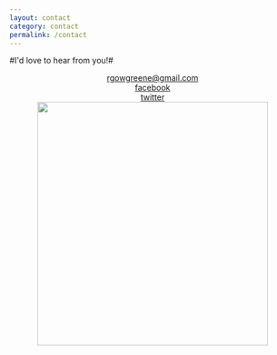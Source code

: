 ```yaml
---
layout: contact
category: contact
permalink: /contact
---
```


#I'd love to hear from you!#

<div id="contact_links">

<center><span class="h8"><a href="mailto:rgowgreene@gmail.com">rgowgreene@gmail.com</a></span></center>

<center><span class="h8"><a href="http://facebook.com/rhondagowlergreene" target="_blank">facebook</a></span></center>

<center><span class="h8"><a href="http://twitter.com/rgowgreene" target="_blank">twitter</a></span></center>

</div>

<center><img src="{{site.baseurl}}/img/contact_grandmamail.jpg" width="406" height="429"></center>
